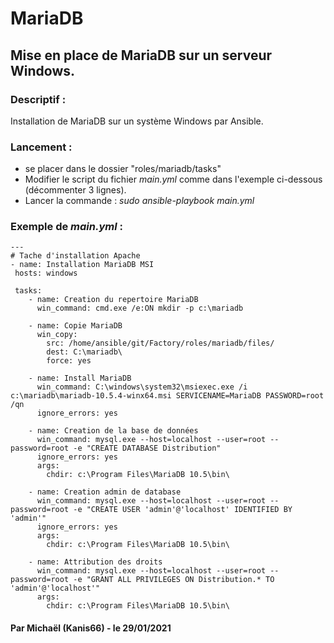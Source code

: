 # MariaDB
## Mise en place de MariaDB sur un serveur Windows.



### Descriptif :

Installation de MariaDB sur un système Windows par Ansible.



### Lancement :

- se placer dans le dossier "roles/mariadb/tasks"
- Modifier le script du fichier *main.yml* comme dans l'exemple ci-dessous (décommenter 3 lignes).
- Lancer la commande :
	*sudo ansible-playbook main.yml*



### Exemple de *main.yml* : 

```
---
# Tache d'installation Apache
- name: Installation MariaDB MSI
 hosts: windows

 tasks:
    - name: Creation du repertoire MariaDB
      win_command: cmd.exe /e:ON mkdir -p c:\mariadb 

    - name: Copie MariaDB
      win_copy:
        src: /home/ansible/git/Factory/roles/mariadb/files/
        dest: C:\mariadb\
        force: yes

    - name: Install MariaDB
      win_command: C:\windows\system32\msiexec.exe /i c:\mariadb\mariadb-10.5.4-winx64.msi SERVICENAME=MariaDB PASSWORD=root /qn
      ignore_errors: yes

    - name: Creation de la base de données
      win_command: mysql.exe --host=localhost --user=root --password=root -e "CREATE DATABASE Distribution"
      ignore_errors: yes
      args:
        chdir: c:\Program Files\MariaDB 10.5\bin\

    - name: Creation admin de database
      win_command: mysql.exe --host=localhost --user=root --password=root -e "CREATE USER 'admin'@'localhost' IDENTIFIED BY 'admin'"
      ignore_errors: yes
      args:
        chdir: c:\Program Files\MariaDB 10.5\bin\

    - name: Attribution des droits
      win_command: mysql.exe --host=localhost --user=root --password=root -e "GRANT ALL PRIVILEGES ON Distribution.* TO 'admin'@'localhost'"
      args:
        chdir: c:\Program Files\MariaDB 10.5\bin\

```



#### Par Michaël (Kanis66) - le 29/01/2021